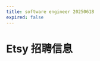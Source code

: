 ```yaml
---
title: software engineer 20250618
expired: false
---
```


# Etsy 招聘信息

<JobPostingTable job-posting-json-path="etsy/data/software-engineer-20250618-2" />
